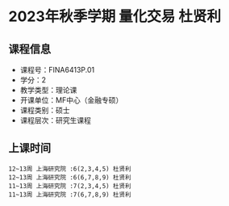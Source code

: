 # 2023年秋季学期 量化交易 杜贤利






## 课程信息

- 课程号：FINA6413P.01
- 学分：2
- 教学类型：理论课
- 开课单位：MF中心（金融专硕）
- 课程类别：硕士
- 课程层次：研究生课程

## 上课时间

```
12~13周 上海研究院 :6(2,3,4,5) 杜贤利
12~13周 上海研究院 :6(6,7,8,9) 杜贤利
11~13周 上海研究院 :7(2,3,4,5) 杜贤利
11~13周 上海研究院 :7(6,7,8,9) 杜贤利
```

